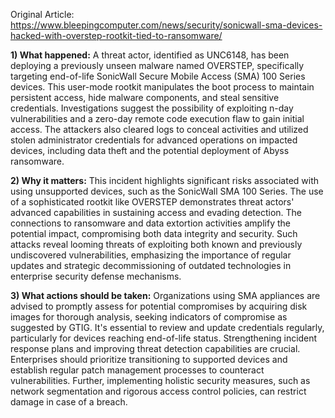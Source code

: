 Original Article: https://www.bleepingcomputer.com/news/security/sonicwall-sma-devices-hacked-with-overstep-rootkit-tied-to-ransomware/

**1) What happened:**
A threat actor, identified as UNC6148, has been deploying a previously unseen malware named OVERSTEP, specifically targeting end-of-life SonicWall Secure Mobile Access (SMA) 100 Series devices. This user-mode rootkit manipulates the boot process to maintain persistent access, hide malware components, and steal sensitive credentials. Investigations suggest the possibility of exploiting n-day vulnerabilities and a zero-day remote code execution flaw to gain initial access. The attackers also cleared logs to conceal activities and utilized stolen administrator credentials for advanced operations on impacted devices, including data theft and the potential deployment of Abyss ransomware.

**2) Why it matters:**
This incident highlights significant risks associated with using unsupported devices, such as the SonicWall SMA 100 Series. The use of a sophisticated rootkit like OVERSTEP demonstrates threat actors' advanced capabilities in sustaining access and evading detection. The connections to ransomware and data extortion activities amplify the potential impact, compromising both data integrity and security. Such attacks reveal looming threats of exploiting both known and previously undiscovered vulnerabilities, emphasizing the importance of regular updates and strategic decommissioning of outdated technologies in enterprise security defense mechanisms.

**3) What actions should be taken:**
Organizations using SMA appliances are advised to promptly assess for potential compromises by acquiring disk images for thorough analysis, seeking indicators of compromise as suggested by GTIG. It's essential to review and update credentials regularly, particularly for devices reaching end-of-life status. Strengthening incident response plans and improving threat detection capabilities are crucial. Enterprises should prioritize transitioning to supported devices and establish regular patch management processes to counteract vulnerabilities. Further, implementing holistic security measures, such as network segmentation and rigorous access control policies, can restrict damage in case of a breach.